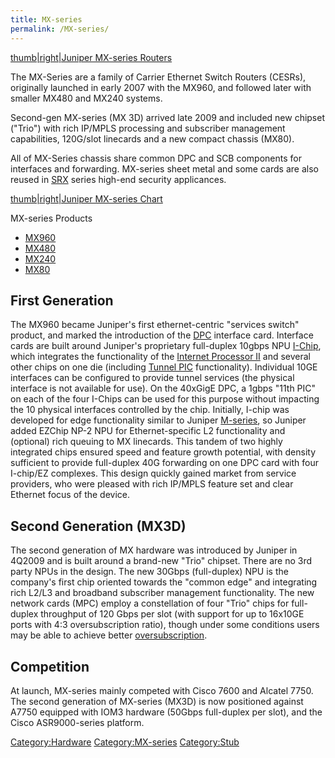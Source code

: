 ```yaml
---
title: MX-series
permalink: /MX-series/
---
```


[thumb|right|Juniper MX-series Routers](/Image:MX_family.jpg "wikilink")

The MX-Series are a family of Carrier Ethernet Switch Routers (CESRs), originally launched in early 2007 with the MX960, and followed later with smaller MX480 and MX240 systems.

Second-gen MX-series (MX 3D) arrived late 2009 and included new chipset ("Trio") with rich IP/MPLS processing and subscriber management capabilities, 120G/slot linecards and a new compact chassis (MX80).

All of MX-Series chassis share common DPC and SCB components for interfaces and forwarding. MX-series sheet metal and some cards are also reused in [SRX](/SRX-series "wikilink") series high-end security applicances.

[thumb|right|Juniper MX-series Chart](/Image:MX_Series_resume.jpg "wikilink")

MX-series Products

-   [MX960](/MX960 "wikilink")
-   [MX480](/MX480 "wikilink")
-   [MX240](/MX240 "wikilink")
-   [MX80](/MX80 "wikilink")

First Generation
----------------

The MX960 became Juniper's first ethernet-centric "services switch" product, and marked the introduction of the [DPC](/DPC "wikilink") interface card. Interface cards are built around Juniper's proprietary full-duplex 10gbps NPU [I-Chip](/I-Chip "wikilink"), which integrates the functionality of the [Internet Processor II](/Internet_Processor_II "wikilink") and several other chips on one die (including [Tunnel PIC](/Tunnel_PIC "wikilink") functionality). Individual 10GE interfaces can be configured to provide tunnel services (the physical interface is not available for use). On the 40xGigE DPC, a 1gbps "11th PIC" on each of the four I-Chips can be used for this purpose without impacting the 10 physical interfaces controlled by the chip. Initially, I-chip was developed for edge functionality similar to Juniper [M-series](/M-series "wikilink"), so Juniper added EZChip NP-2 NPU for Ethernet-specific L2 functionality and (optional) rich queuing to MX linecards. This tandem of two highly integrated chips ensured speed and feature growth potential, with density sufficient to provide full-duplex 40G forwarding on one DPC card with four I-chip/EZ complexes. This design quickly gained market from service providers, who were pleased with rich IP/MPLS feature set and clear Ethernet focus of the device.

Second Generation (MX3D)
------------------------

The second generation of MX hardware was introduced by Juniper in 4Q2009 and is built around a brand-new "Trio" chipset. There are no 3rd party NPUs in the design. The new 30Gbps (full-duplex) NPU is the company's first chip oriented towards the "common edge" and integrating rich L2/L3 and broadband subscriber management functionality. The new network cards (MPC) employ a constellation of four "Trio" chips for full-duplex throughput of 120 Gbps per slot (with support for up to 16x10GE ports with 4:3 oversubscription ratio), though under some conditions users may be able to achieve better [oversubscription](/Trio_oversubscription "wikilink").

Competition
-----------

At launch, MX-series mainly competed with Cisco 7600 and Alcatel 7750. The second generation of MX-series (MX3D) is now positioned against A7750 equipped with IOM3 hardware (50Gbps full-duplex per slot), and the Cisco ASR9000-series platform.

[Category:Hardware](/Category:Hardware "wikilink") [Category:MX-series](/Category:MX-series "wikilink") [Category:Stub](/Category:Stub "wikilink")